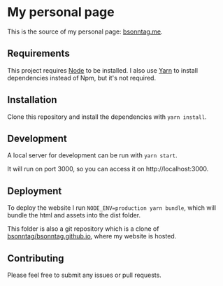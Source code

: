# My personal page

This is the source of my personal page: [bsonntag.me](http://bsonntag.me).

## Requirements

This project requires [Node](https://nodejs.org/en/download/) to be installed.
I also use [Yarn](https://yarnpkg.com/en/) to install dependencies instead of Npm,
but it's not required.

## Installation

Clone this repository and install the dependencies with `yarn install`.

## Development

A local server for development can be run with `yarn start`.

It will run on port 3000, so you can access it on http://localhost:3000.

## Deployment

To deploy the website I run `NODE_ENV=production yarn bundle`,
which will bundle the html and assets into the dist folder.

This folder is also a git repository which is a clone of
[bsonntag/bsonntag.github.io](https://github.com/bsonntag/bsonntag.github.io),
where my website is hosted.

## Contributing

Please feel free to submit any issues or pull requests.

